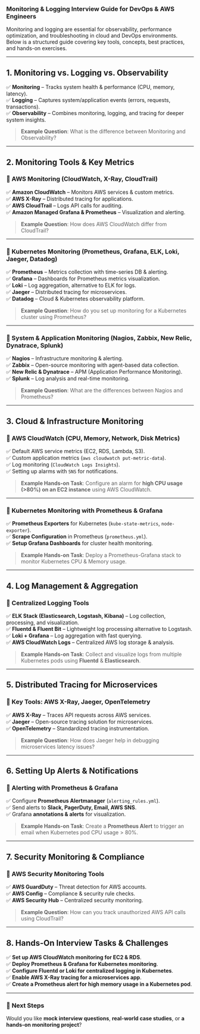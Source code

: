 ### **Monitoring & Logging Interview Guide for DevOps & AWS Engineers**  

Monitoring and logging are essential for observability, performance optimization, and troubleshooting in cloud and DevOps environments. Below is a structured guide covering key tools, concepts, best practices, and hands-on exercises.

---

## **1. Monitoring vs. Logging vs. Observability**  
✅ **Monitoring** – Tracks system health & performance (CPU, memory, latency).  
✅ **Logging** – Captures system/application events (errors, requests, transactions).  
✅ **Observability** – Combines monitoring, logging, and tracing for deeper system insights.  

> **Example Question**: What is the difference between Monitoring and Observability?  

---

## **2. Monitoring Tools & Key Metrics**  
### **🔹 AWS Monitoring (CloudWatch, X-Ray, CloudTrail)**  
✅ **Amazon CloudWatch** – Monitors AWS services & custom metrics.  
✅ **AWS X-Ray** – Distributed tracing for applications.  
✅ **AWS CloudTrail** – Logs API calls for auditing.  
✅ **Amazon Managed Grafana & Prometheus** – Visualization and alerting.  

> **Example Question**: How does AWS CloudWatch differ from CloudTrail?  

---

### **🔹 Kubernetes Monitoring (Prometheus, Grafana, ELK, Loki, Jaeger, Datadog)**  
✅ **Prometheus** – Metrics collection with time-series DB & alerting.  
✅ **Grafana** – Dashboards for Prometheus metrics visualization.  
✅ **Loki** – Log aggregation, alternative to ELK for logs.  
✅ **Jaeger** – Distributed tracing for microservices.  
✅ **Datadog** – Cloud & Kubernetes observability platform.  

> **Example Question**: How do you set up monitoring for a Kubernetes cluster using Prometheus?  

---

### **🔹 System & Application Monitoring (Nagios, Zabbix, New Relic, Dynatrace, Splunk)**  
✅ **Nagios** – Infrastructure monitoring & alerting.  
✅ **Zabbix** – Open-source monitoring with agent-based data collection.  
✅ **New Relic & Dynatrace** – APM (Application Performance Monitoring).  
✅ **Splunk** – Log analysis and real-time monitoring.  

> **Example Question**: What are the differences between Nagios and Prometheus?  

---

## **3. Cloud & Infrastructure Monitoring**  
### **🔹 AWS CloudWatch** (CPU, Memory, Network, Disk Metrics)  
✅ Default AWS service metrics (EC2, RDS, Lambda, S3).  
✅ Custom application metrics (`aws cloudwatch put-metric-data`).  
✅ Log monitoring (`CloudWatch Logs Insights`).  
✅ Setting up alarms with `SNS` for notifications.  

> **Example Hands-on Task**: Configure an alarm for **high CPU usage (>80%) on an EC2 instance** using AWS CloudWatch.  

---

### **🔹 Kubernetes Monitoring with Prometheus & Grafana**  
✅ **Prometheus Exporters** for Kubernetes (`kube-state-metrics`, `node-exporter`).  
✅ **Scrape Configuration** in Prometheus (`prometheus.yml`).  
✅ **Setup Grafana Dashboards** for cluster health monitoring.  

> **Example Hands-on Task**: Deploy a Prometheus-Grafana stack to monitor Kubernetes CPU & Memory usage.  

---

## **4. Log Management & Aggregation**  
### **🔹 Centralized Logging Tools**  
✅ **ELK Stack (Elasticsearch, Logstash, Kibana)** – Log collection, processing, and visualization.  
✅ **Fluentd & Fluent Bit** – Lightweight log processing alternative to Logstash.  
✅ **Loki + Grafana** – Log aggregation with fast querying.  
✅ **AWS CloudWatch Logs** – Centralized AWS log storage & analysis.  

> **Example Hands-on Task**: Collect and visualize logs from multiple Kubernetes pods using **Fluentd** & **Elasticsearch**.  

---

## **5. Distributed Tracing for Microservices**  
### **🔹 Key Tools: AWS X-Ray, Jaeger, OpenTelemetry**  
✅ **AWS X-Ray** – Traces API requests across AWS services.  
✅ **Jaeger** – Open-source tracing solution for microservices.  
✅ **OpenTelemetry** – Standardized tracing instrumentation.  

> **Example Question**: How does Jaeger help in debugging microservices latency issues?  

---

## **6. Setting Up Alerts & Notifications**  
### **🔹 Alerting with Prometheus & Grafana**  
✅ Configure **Prometheus Alertmanager** (`alerting_rules.yml`).  
✅ Send alerts to **Slack, PagerDuty, Email, AWS SNS**.  
✅ Grafana **annotations & alerts** for visualization.  

> **Example Hands-on Task**: Create a **Prometheus Alert** to trigger an email when Kubernetes pod CPU usage > 80%.  

---

## **7. Security Monitoring & Compliance**  
### **🔹 AWS Security Monitoring Tools**  
✅ **AWS GuardDuty** – Threat detection for AWS accounts.  
✅ **AWS Config** – Compliance & security rule checks.  
✅ **AWS Security Hub** – Centralized security monitoring.  

> **Example Question**: How can you track unauthorized AWS API calls using CloudTrail?  

---

## **8. Hands-On Interview Tasks & Challenges**  
✅ **Set up AWS CloudWatch monitoring for EC2 & RDS**.  
✅ **Deploy Prometheus & Grafana for Kubernetes monitoring**.  
✅ **Configure Fluentd or Loki for centralized logging in Kubernetes**.  
✅ **Enable AWS X-Ray tracing for a microservices app**.  
✅ **Create a Prometheus alert for high memory usage in a Kubernetes pod**.  

---

### 🚀 **Next Steps**  
Would you like **mock interview questions**, **real-world case studies**, or **a hands-on monitoring project**?
